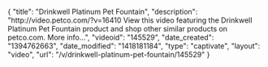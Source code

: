 {
    "title": "Drinkwell Platinum Pet Fountain",
    "description": "http:\/\/video.petco.com\/?v=16410 View this video featuring the Drinkwell Platinum Pet Fountain product and shop other similar products on petco.com. More info...",
    "videoid": "145529",
    "date_created": "1394762663",
    "date_modified": "1418181184",
    "type": "captivate",
    "layout": "video",
    "url": "\/v\/drinkwell-platinum-pet-fountain\/145529"
}